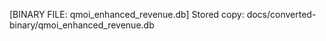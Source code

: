 [BINARY FILE: qmoi_enhanced_revenue.db]
Stored copy: docs/converted-binary/qmoi_enhanced_revenue.db
